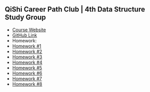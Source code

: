 ## QiShi Career Path Club | 4th Data Structure Study Group

* <a href="https://www.qishicpc.com/activities/profile/163/">Course Website</a>
* <a href="https://github.com/smartzdp/QiShi-Career-Path-Club/tree/master/4th%20Data%20Structure%20Study%20Group">GitHub Link</a>
* Homework:
 * <a href="https://smartzdp.github.io/qishicpc/ds004/hw1.html">Homework #1</a>
 * <a href="https://smartzdp.github.io/qishicpc/ds004/hw2.html">Homework #2</a>
 * <a href="https://smartzdp.github.io/qishicpc/ds004/hw3.html">Homework #3</a>
 * <a href="https://smartzdp.github.io/qishicpc/ds004/hw4.html">Homework #4</a>
 * <a href="https://smartzdp.github.io/qishicpc/ds004/hw5.html">Homework #5</a>
 * <a href="https://smartzdp.github.io/qishicpc/ds004/hw6.html">Homework #6</a>
 * <a href="https://smartzdp.github.io/qishicpc/ds004/hw7.html">Homework #7</a>
 * <a href="https://smartzdp.github.io/qishicpc/ds004/hw8.html">Homework #8</a>
